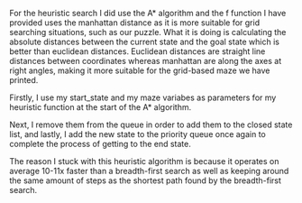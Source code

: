 For the heuristic search I did use the A* algorithm and the f function I have provided
uses the manhattan distance as it is more suitable for grid searching situations, such as
our puzzle. What it is doing is calculating the absolute distances between the current state
and the goal state which is better than euclidean distances. Euclidean distances are straight
line distances between coordinates whereas manhattan are along the axes at right angles, making
it more suitable for the grid-based maze we have printed.

Firstly, I use my start_state and my maze variabes as parameters for my heuristic function at the
start of the A* algorithm.

Next, I remove them from the queue in order to add them to the closed state list, and lastly,
I add the new state to the priority queue once again to complete the process of getting to the end
state.

The reason I stuck with this heuristic algorithm is because it operates on average 10-11x faster
than a breadth-first search as well as keeping around the same amount of steps as the shortest path found by
the breadth-first search.
